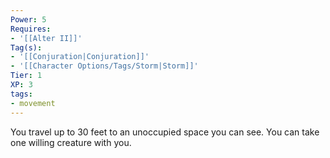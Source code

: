 ```yaml
---
Power: 5
Requires:
- '[[Alter II]]'
Tag(s):
- '[[Conjuration|Conjuration]]'
- '[[Character Options/Tags/Storm|Storm]]'
Tier: 1
XP: 3
tags:
- movement
---
```


You travel up to 30 feet to an unoccupied space you can see. You can take one willing creature with you.